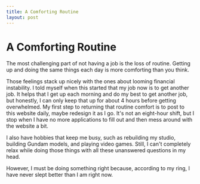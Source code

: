 ```yaml
---
title: A Comforting Routine
layout: post
---
```


# A Comforting Routine

The most challenging part of not having a job is the loss of routine. Getting up and doing the same things each day is more comforting than you think. 

Those feelings stack up nicely with the ones about looming financial instability. I told myself when this started that my job now is to get another job. It helps that I get up each morning and do my best to get another job, but honestly, I can only keep that up for about 4 hours before getting overwhelmed. My first step to returning that routine comfort is to post to this website daily, maybe redesign it as I go. It's not an eight-hour shift, but I stop when I have no more applications to fill out and then mess around with the website a bit. 

I also have hobbies that keep me busy, such as rebuilding my studio, building Gundam models, and playing video games. Still, I can't completely relax while doing those things with all these unanswered questions in my head. 

However, I must be doing something right because, according to my ring, I have never slept better than I am right now.  

